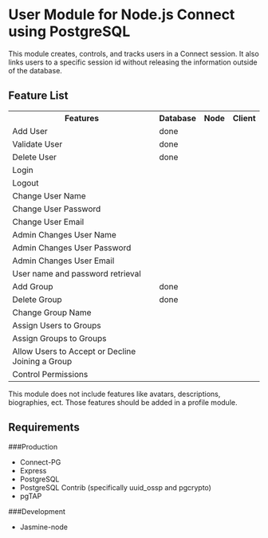 # User Module for Node.js Connect using PostgreSQL

This module creates, controls, and tracks users in a Connect
session.  It also links users to a specific session id without
releasing the information outside of the database.  

## Feature List

<table>
	<tr>
		<th>Features</th>
		<th>Database</th>
		<th>Node</th>
		<th>Client</th>
	</tr>
	<tr>
		<td>Add User</td>
		<td>done</td>
	</tr>
	<tr>
		<td>Validate User</td>
		<td>done</td>
	</tr>
	<tr>
		<td>Delete User</td>
		<td>done</td>
	</tr>
	<tr>
		<td>Login</td>
	</tr>
	<tr>
		<td>Logout</td>
	</tr>
	<tr>
		<td>Change User Name</td>
	</tr>
	<tr>
		<td>Change User Password</td>
	</tr>
	<tr> 
		<td>Change User Email</td>
	</tr>
	<tr>
		<td>Admin Changes User Name</td>
	</tr>
	<tr>
		<td>Admin Changes User Password</td>
	</tr>
	<tr> 
		<td>Admin Changes User Email</td>
	</tr>
	<tr>
		<td>User name and password retrieval</td>
	</tr>
	<tr>
		<td>Add Group</td>
		<td>done</td>
	</tr>
	<tr>
		<td>Delete Group</td>
		<td>done</td>
	</tr>
	<tr>
		<td>Change Group Name</td>
	</tr>
	<tr>
		<td>Assign Users to Groups</td>
	</tr>
	<tr>
		<td>Assign Groups to Groups</td>
	</tr>
	<tr>
		<td>Allow Users to Accept or Decline Joining a Group</td>
	</tr>
	<tr>
		<td>Control Permissions</td>
	</tr>
</table>

This module does not include features like avatars, descriptions, 
biographies, ect.  Those features should be added in a profile module.  

## Requirements
###Production
* Connect-PG
* Express
* PostgreSQL
* PostgreSQL Contrib (specifically uuid_ossp and pgcrypto)
* pgTAP

###Development
* Jasmine-node
